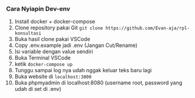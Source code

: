 ### Cara Nyiapin Dev-env

1. Install docker + docker-compose
2. Clone repository pakai Git `git clone https://github.com/Evan-aja/rpl-konsultasi`
3. Buka hasil clone pakai VSCode
4. Copy .env.example jadi .env (Jangan Cut/Rename)
5. Isi variable dengan value sendiri
6. Buka Terminal VSCode
7. ketik `docker-compose up`
8. Tunggu sampai log nya udah nggak keluar teks baru lagi
9. Buka website di `localhost:3000`
10. Buka phpmyadmin di localhost:8080 (username root, password yang udah di set di .env)
